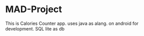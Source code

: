 # MAD-Project
This is Calories Counter app.
uses java as alang. on android for development.
SQL lite as db
